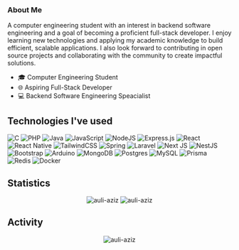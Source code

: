 <h3>About Me</h3>
A computer engineering student with an interest in backend software engineering and a goal of becoming a proficient full-stack developer. I enjoy learning new technologies and applying my academic knowledge to build efficient, scalable applications. I also look forward to contributing in open source projects and collaborating with the community to create impactful solutions.
<ul>
<li>🎓 Computer Engineering Student</li>
<li>🌐 Aspiring Full-Stack Developer</li>
<li>💻 Backend Software Engineering Speacialist</li>
</ul>

<h2 align="left">Technologies I've used</h2>

![C](https://img.shields.io/badge/c-%2300599C.svg?style=for-the-badge&logo=c&logoColor=white)
![PHP](https://img.shields.io/badge/php-%23777BB4.svg?style=for-the-badge&logo=php&logoColor=white)
![Java](https://img.shields.io/badge/java-%23ED8B00.svg?style=for-the-badge&logo=openjdk&logoColor=white)
![JavaScript](https://img.shields.io/badge/javascript-%23323330.svg?style=for-the-badge&logo=javascript&logoColor=%23F7DF1E)
![NodeJS](https://img.shields.io/badge/node.js-6DA55F?style=for-the-badge&logo=node.js&logoColor=white)
![Express.js](https://img.shields.io/badge/express.js-%23404d59.svg?style=for-the-badge&logo=express&logoColor=%2361DAFB)
![React](https://img.shields.io/badge/react-%2320232a.svg?style=for-the-badge&logo=react&logoColor=%2361DAFB)
![React Native](https://img.shields.io/badge/react_native-%2320232a.svg?style=for-the-badge&logo=react&logoColor=%2361DAFB)
![TailwindCSS](https://img.shields.io/badge/tailwindcss-%2338B2AC.svg?style=for-the-badge&logo=tailwind-css&logoColor=white)
![Spring](https://img.shields.io/badge/spring-%236DB33F.svg?style=for-the-badge&logo=spring&logoColor=white)
![Laravel](https://img.shields.io/badge/laravel-%23FF2D20.svg?style=for-the-badge&logo=laravel&logoColor=white)
![Next JS](https://img.shields.io/badge/Next-black?style=for-the-badge&logo=next.js&logoColor=white)
![NestJS](https://img.shields.io/badge/nestjs-%23E0234E.svg?style=for-the-badge&logo=nestjs&logoColor=white)
![Bootstrap](https://img.shields.io/badge/bootstrap-%238511FA.svg?style=for-the-badge&logo=bootstrap&logoColor=white)
![Arduino](https://img.shields.io/badge/-Arduino-00979D?style=for-the-badge&logo=Arduino&logoColor=white)
![MongoDB](https://img.shields.io/badge/MongoDB-%234ea94b.svg?style=for-the-badge&logo=mongodb&logoColor=white)
![Postgres](https://img.shields.io/badge/postgres-%23316192.svg?style=for-the-badge&logo=postgresql&logoColor=white)
![MySQL](https://img.shields.io/badge/mysql-4479A1.svg?style=for-the-badge&logo=mysql&logoColor=white)
![Prisma](https://img.shields.io/badge/Prisma-3982CE?style=for-the-badge&logo=Prisma&logoColor=white)
![Redis](https://img.shields.io/badge/redis-%23DD0031.svg?style=for-the-badge&logo=redis&logoColor=white)
![Docker](https://img.shields.io/badge/docker-%230db7ed.svg?style=for-the-badge&logo=docker&logoColor=white)

<h2 align="left">Statistics</h2>
<div align="center">
<div>
  <img src="https://github-readme-stats.vercel.app/api?username=auli-aziz&show_icons=true" alt="auli-aziz" />
  <img src="https://github-readme-stats.vercel.app/api/top-langs?username=auli-aziz&show_icons=true&locale=en&layout=compact&bg_color=transparent" alt="auli-aziz" />
</div>
</div>
<h2 align="left">Activity</h2>
<div align="center">
<p><img align="center" src="https://github-readme-streak-stats.herokuapp.com/?user=auli-aziz&bg_color=transparent" alt="auli-aziz" /></p>
</div>

